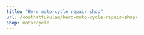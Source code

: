 ```yaml
---
title: "Hero moto-cycle repair shop"
url: /koothattukulam/hero-moto-cycle-repair-shop/
shop: motorcycle
---
```


